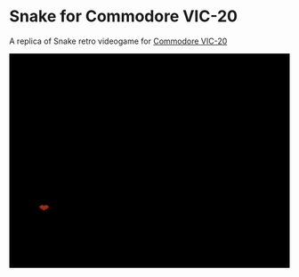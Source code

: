# Snake for Commodore VIC-20

A replica of Snake retro videogame for [Commodore VIC-20](https://en.wikipedia.org/wiki/Commodore_VIC-20)

![Snake for Commodore VIC-20](https://github.com/massimobottelli/snake-vic20/blob/main/snake-vic-20-4.gif)
